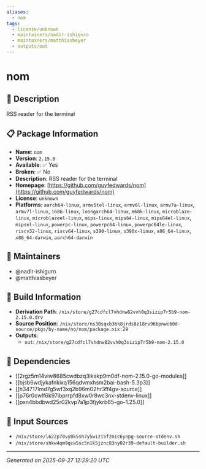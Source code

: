 ```yaml
---
aliases:
  - nom
tags:
  - license/unknown
  - maintainers/nadir-ishiguro
  - maintainers/matthiasbeyer
  - outputs/out
---
```


# nom

## 📝 Description

RSS reader for the terminal

## 📋 Package Information

- **Name**: `nom`
- **Version**: `2.15.0`
- **Available**: ✅ Yes
- **Broken**: ✅ No
- **Description**: RSS reader for the terminal
- **Homepage**: [https://github.com/guyfedwards/nom](https://github.com/guyfedwards/nom)
- **License**: `unknown`
- **Platforms**: `aarch64-linux`, `armv5tel-linux`, `armv6l-linux`, `armv7a-linux`, `armv7l-linux`, `i686-linux`, `loongarch64-linux`, `m68k-linux`, `microblaze-linux`, `microblazeel-linux`, `mips-linux`, `mips64-linux`, `mips64el-linux`, `mipsel-linux`, `powerpc-linux`, `powerpc64-linux`, `powerpc64le-linux`, `riscv32-linux`, `riscv64-linux`, `s390-linux`, `s390x-linux`, `x86_64-linux`, `x86_64-darwin`, `aarch64-darwin`
## 👥 Maintainers

- @nadir-ishiguro
- @matthiasbeyer


## 🔧 Build Information

- **Derivation Path**: `/nix/store/g27cdfcl7vhdnw82vvh0q3sizip7r5b9-nom-2.15.0.drv`
- **Source Position**: `/nix/store/ns30sqxb36k8jrds8z18rv96bpnwc60d-source/pkgs/by-name/no/nom/package.nix:29`
- **Outputs**:
  - `out`:  `/nix/store/g27cdfcl7vhdnw82vvh0q3sizip7r5b9-nom-2.15.0`

## 🔗 Dependencies

- [[2rgz5m14viw8685cwdbzq3ikakp9m0df-nom-2.15.0-go-modules]]
- [[bjsb6wdjykafnkixq156qdvmxhsm2bai-bash-5.3p3]]
- [[h34717lmd7g5wf3xq2b96m02hr3ff4gv-source]]
- [[p76r0cwlf6k97ibprrpfd8xw0r8wc3nx-stdenv-linux]]
- [[pxn4bbdbwd25r02kvp7a1jp3fjykrb65-go-1.25.0]]

## 📁 Input Sources

- `/nix/store/l622p70vy8k5sh7y5wizi5f2mic6ynpg-source-stdenv.sh`
- `/nix/store/shkw4qm9qcw5sc5n1k5jznc83ny02r39-default-builder.sh`

---
*Generated on 2025-09-27 12:29:20 UTC*
